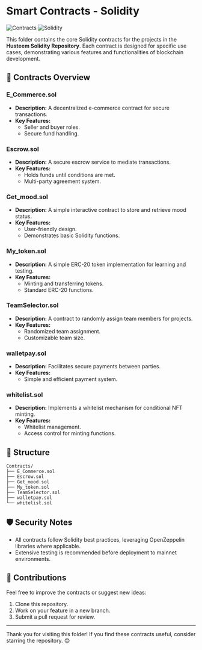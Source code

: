 # Smart Contracts - Solidity

![Contracts](https://img.shields.io/badge/Folder-Contracts-blue) ![Solidity](https://img.shields.io/badge/Solidity-0.8.0-blue)

This folder contains the core Solidity contracts for the projects in the **Husteem Solidity Repository**. Each contract is designed for specific use cases, demonstrating various features and functionalities of blockchain development.

## 📜 Contracts Overview

### **E_Commerce.sol**
- **Description:** A decentralized e-commerce contract for secure transactions.
- **Key Features:**
  - Seller and buyer roles.
  - Secure fund handling.

### **Escrow.sol**
- **Description:** A secure escrow service to mediate transactions.
- **Key Features:**
  - Holds funds until conditions are met.
  - Multi-party agreement system.

### **Get_mood.sol**
- **Description:** A simple interactive contract to store and retrieve mood status.
- **Key Features:**
  - User-friendly design.
  - Demonstrates basic Solidity functions.

### **My_token.sol**
- **Description:** A simple ERC-20 token implementation for learning and testing.
- **Key Features:**
  - Minting and transferring tokens.
  - Standard ERC-20 functions.

### **TeamSelector.sol**
- **Description:** A contract to randomly assign team members for projects.
- **Key Features:**
  - Randomized team assignment.
  - Customizable team size.

### **walletpay.sol**
- **Description:** Facilitates secure payments between parties.
- **Key Features:**
  - Simple and efficient payment system.

### **whitelist.sol**
- **Description:** Implements a whitelist mechanism for conditional NFT minting.
- **Key Features:**
  - Whitelist management.
  - Access control for minting functions.

## 📂 Structure

```
Contracts/
├── E_Commerce.sol
├── Escrow.sol
├── Get_mood.sol
├── My_token.sol
├── TeamSelector.sol
├── walletpay.sol
└── whitelist.sol
```

## 🛡 Security Notes

- All contracts follow Solidity best practices, leveraging OpenZeppelin libraries where applicable.
- Extensive testing is recommended before deployment to mainnet environments.

## 🤝 Contributions

Feel free to improve the contracts or suggest new ideas:
1. Clone this repository.
2. Work on your feature in a new branch.
3. Submit a pull request for review.

---

Thank you for visiting this folder! If you find these contracts useful, consider starring the repository. 😊
